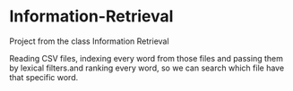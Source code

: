 # Information-Retrieval
Project from the class Information Retrieval

Reading CSV files, indexing every word from those files and passing them by lexical filters.and ranking every word, so we can search which file have that specific word.
